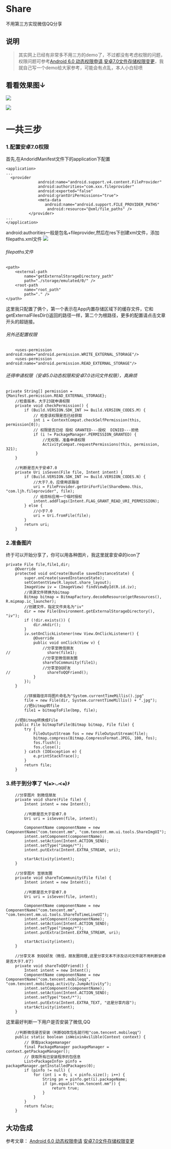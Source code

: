 # Share
不用第三方实现微信QQ分享
## 说明
>其实网上已经有非常多不用三方的demo了，不过都没有考虑权限的问题，权限问题可参考[Android 6.0 动态权限申请](https://blog.csdn.net/xietansheng/article/details/54315674),[安卓7.0文件存储权限变更](https://blog.csdn.net/jianghe_130/article/details/78019482)，我就自己写一个demo给大家参考，可能会有点乱，本人小白轻喷

## 看看效果图↓ 

![](https://upload-images.jianshu.io/upload_images/926685-6bceb1bd2e5c17c7.png?imageMogr2/auto-orient/strip%7CimageView2/2/w/1240)

![](https://upload-images.jianshu.io/upload_images/926685-8b6d42e10005814a.png?imageMogr2/auto-orient/strip%7CimageView2/2/w/1240)

# 一共三步
### 1.配置安卓7.0权限
首先,在AndoridManifest文件下的application下配置
```
<application>
...
  <provider
              android:name="android.support.v4.content.FileProvider"
              android:authorities="com.xxx.fileprovider"
              android:exported="false"
              android:grantUriPermissions="true">
              <meta-data
                 android:name="android.support.FILE_PROVIDER_PATHS"
                  android:resource="@xml/file_paths" />
          </provider>
...
</application>
```

android:authorities一般是包名+fileprovider,然后在res下创建xml文件，添加filepaths.xml文件
![](https://upload-images.jianshu.io/upload_images/926685-9f8d7843373e2f11.png?imageMogr2/auto-orient/strip%7CimageView2/2/w/1240)
###### filepaths文件
```
<path>
    <external-path
        name="getExternalStorageDirectory_path"
        path="./storage/emulated/0/" />
    <root-path
        name="root_path"
        path="." />
</path>
```

这里我只配置了俩个，第一个表示在App内置存储区域下的缓存文件，它和 getExternalFilesDir()返回的路径一样，第二个为根路径，更多的配置请点击文章开头的超链接。
###### 另外还配置权限
```
    <uses-permission android:name="android.permission.WRITE_EXTERNAL_STORAGE"/>
    <uses-permission android:name="android.permission.READ_EXTERNAL_STORAGE"/>
```

###### 还得申请权限（安卓5.0动态权限和安卓7.0访问文件权限），真麻烦
```
private String[] permission = {Manifest.permission.READ_EXTERNAL_STORAGE};
    //检查版本，大于23就申请权限
    private void checkPermission() {
        if (Build.VERSION.SDK_INT >= Build.VERSION_CODES.M) {
            // 检查该权限是否已经获取
            int i = ContextCompat.checkSelfPermission(this, permission[0]);
            // 权限是否已经 授权 GRANTED---授权  DINIED---拒绝
            if (i != PackageManager.PERMISSION_GRANTED) {
                //无权限，准备申请权限
                ActivityCompat.requestPermissions(this, permission, 321);
             }
    }

    //判断是否大于安卓7.0
    private Uri isSeven(File file, Intent intent) {
        if (Build.VERSION.SDK_INT >= Build.VERSION_CODES.N) {
            //大于7.0，应使用该路径
            uri = FileProvider.getUriForFile(ShareDemo.this, "com.ljh.fileprovider", file);
            // 给目标应用一个临时授权
            intent.addFlags(Intent.FLAG_GRANT_READ_URI_PERMISSION);
        } else {
            //小于7.0
            uri = Uri.fromFile(file);
        }
        return uri;
    }
```
### 2.准备图片
终于可以开始分享了，你可以用各种图片，我这里就拿安卓的icon了
```
private File file,file1,dir;
    @Override
    protected void onCreate(Bundle savedInstanceState) {
        super.onCreate(savedInstanceState);
        setContentView(R.layout.share_layout);
        ImageView iv = (ImageView) findViewById(R.id.iv);
        //资源文件转换为bitmap
        Bitmap bitmap = BitmapFactory.decodeResource(getResources(), R.mipmap.ic_launcher);
        //创建文件，指定文件夹名为"iv"
        dir = new File(Environment.getExternalStorageDirectory(), "iv");
        if (!dir.exists()) {
            dir.mkdir();
        }
        iv.setOnClickListener(new View.OnClickListener() {
            @Override
            public void onClick(View v) {
                //分享至微信朋友
//                share(file1);
                //分享至微信朋友圈
                shareToCommunity(file1);
                //分享至QQ好友
//                shareToQQFriend();
            }
        });
    }

        //拼接路径并将图片命名为"System.currentTimeMillis().jpg"
        file = new File(dir, System.currentTimeMillis() + ".jpg");
        //把bitmap转file
        file1 = bitmapToFile(bmp, file);

    //把Bitmap转换成File
    public File bitmapToFile(Bitmap bitmap, File file) {
        try {
            FileOutputStream fos = new FileOutputStream(file);
            bitmap.compress(Bitmap.CompressFormat.JPEG, 100, fos);
            fos.flush();
            fos.close();
        } catch (IOException e) {
            e.printStackTrace();
        }
        return file;
    }
```
### 3.终于到分享了 ٩(๑>◡<๑)۶
```
    //分享图片 到微信朋友
    private void share(File file) {
        Intent intent = new Intent();

        //判断是否大于安卓7.0
        Uri uri = isSeven(file, intent);

        ComponentName componentName = new ComponentName("com.tencent.mm", "com.tencent.mm.ui.tools.ShareImgUI");
        intent.setComponent(componentName);
        intent.setAction(Intent.ACTION_SEND);
        intent.setType("image/*");
        intent.putExtra(Intent.EXTRA_STREAM, uri);

        startActivity(intent);
    }

    //分享图片 至朋友圈
    private void shareToCommunity(File file) {
        Intent intent = new Intent();

        //判断是否大于安卓7.0
        Uri uri = isSeven(file, intent);

        ComponentName componentName = new ComponentName("com.tencent.mm", "com.tencent.mm.ui.tools.ShareToTimeLineUI");
        intent.setComponent(componentName);
        intent.setAction(Intent.ACTION_SEND);
        intent.setType("image/*");
        intent.putExtra(Intent.EXTRA_STREAM, uri);

        startActivity(intent);
    }

    //分享文本 到QQ好友（微信，朋友圈同理,这里分享文本不涉及访问文件就不用判断安卓是否大于7.0了）
    private void shareToQQFriend() {
        Intent intent = new Intent();
        ComponentName componentName = new ComponentName("com.tencent.mobileqq", "com.tencent.mobileqq.activity.JumpActivity");
        intent.setComponent(componentName);
        intent.setAction(Intent.ACTION_SEND);
        intent.setType("text/*");
        intent.putExtra(Intent.EXTRA_TEXT, "这是分享内容");
        startActivity(intent);
    }
```
这里最好判断一下用户是否安装了微信,QQ
```
    //判断微信是否安装（判断QQ改包名就行啦"com.tencent.mobileqq"）
    public static boolean isWeixinAvilible(Context context) {
        // 获取packagemanager
        final PackageManager packageManager = context.getPackageManager();
        // 获取所有已安装程序的包信息
        List<PackageInfo> pinfo = packageManager.getInstalledPackages(0);
        if (pinfo != null) {
            for (int i = 0; i < pinfo.size(); i++) {
                String pn = pinfo.get(i).packageName;
                if (pn.equals("com.tencent.mm")) {
                    return true;
                }
            }
        }
        return false;
    }
```

## 大功告成

参考文章：
[Android 6.0 动态权限申请](https://blog.csdn.net/xietansheng/article/details/54315674)
[安卓7.0文件存储权限变更](https://blog.csdn.net/jianghe_130/article/details/78019482)
